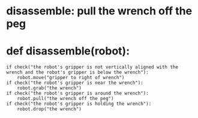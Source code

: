# disassemble: pull the wrench off the peg
# def disassemble(robot):
    if check("the robot's gripper is not vertically aligned with the wrench and the robot's gripper is below the wrench"):
        robot.move("gripper to right of wrench")
    if check("the robot's gripper is near the wrench"):
        robot.grab("the wrench")
    if check("the robot's gripper is around the wrench"):
        robot.pull("the wrench off the peg")
    if check("the robot's gripper is holding the wrench"):
        robot.drop("the wrench")